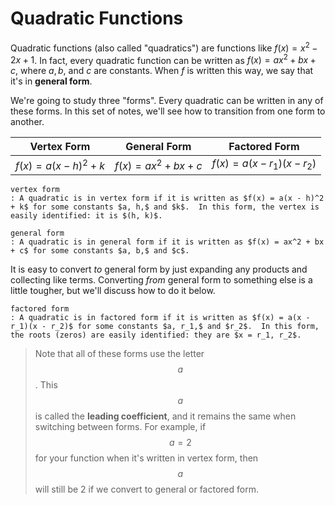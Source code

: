 # Quadratic Functions

Quadratic functions (also called "quadratics") are functions like $f(x) = x^2 - 2x + 1$.  In fact, every quadratic function can be written as $f(x) = ax^2 + bx + c$, where $a, b,$ and $c$ are constants.  When $f$ is written this way, we say that it's in **general form**.

We're going to study three "forms".  Every quadratic can be written in any of these forms.  In this set of notes, we'll see how to transition from one form to another.

| Vertex Form | General Form | Factored Form |
|:-----------:|:------------:|:-------------:|
| $f(x) = a(x - h)^2 + k$ | $f(x) = ax^2 + bx + c$ | $f(x) = a(x - r_1)(x - r_2)$ |

```{glossary}
vertex form
: A quadratic is in vertex form if it is written as $f(x) = a(x - h)^2 + k$ for some constants $a, h,$ and $k$.  In this form, the vertex is easily identified: it is $(h, k)$.

general form
: A quadratic is in general form if it is written as $f(x) = ax^2 + bx + c$ for some constants $a, b,$ and $c$.
```

It is easy to convert *to* general form by just expanding any products and collecting like terms.  Converting *from* general form to something else is a little tougher, but we'll discuss how to do it below.

```{glossary}
factored form
: A quadratic is in factored form if it is written as $f(x) = a(x - r_1)(x - r_2)$ for some constants $a, r_1,$ and $r_2$.  In this form, the roots (zeros) are easily identified: they are $x = r_1, r_2$.
```

> Note that all of these forms use the letter $$a$$.  This $$a$$ is called the **leading coefficient**, and it remains the same when switching between forms.  For example, if $$a = 2$$ for your function when it's written in vertex form, then $$a$$ will still be 2 if we convert to general or factored form.
